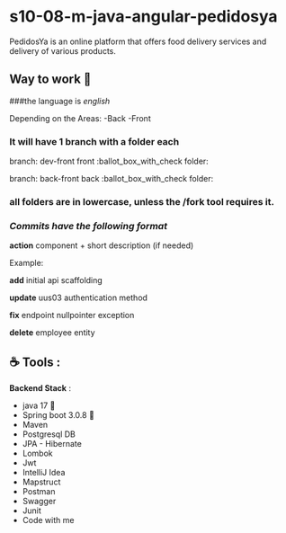 # s10-08-m-java-angular-pedidosya
PedidosYa is an online platform that offers food delivery services and delivery of various products.

## Way to work :100:

###the language is _english_

Depending on the Areas:
  -Back
  -Front

### It will have 1 branch with a folder each

branch: dev-front
front :ballot_box_with_check folder:

branch: back-front
back :ballot_box_with_check folder:

### all folders are in lowercase, unless the /fork tool requires it.

### _Commits have the following format_

  **action** component + short description (if needed)

  Example:

  **add** initial api scaffolding
  
  **update** uus03 authentication method

  **fix** endpoint nullpointer exception

  **delete** employee entity

##  :coffee: __**Tools**__ :

**Backend Stack** :
  - java 17 :penguin:
  - Spring boot 3.0.8 :leaves:
  - Maven
  - Postgresql DB
  - JPA - Hibernate
  - Lombok
  - Jwt
  - IntelliJ Idea
  - Mapstruct
  - Postman
  - Swagger
  - Junit
  - Code with me 

    

  
